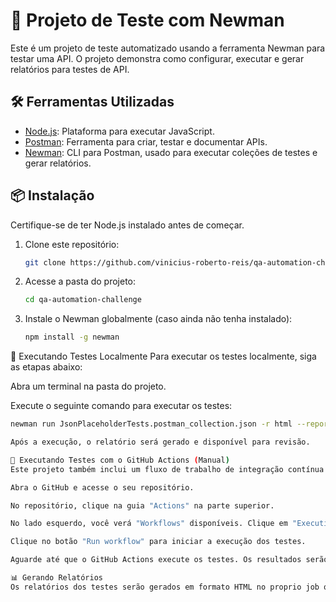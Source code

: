 # 🚀 Projeto de Teste com Newman

Este é um projeto de teste automatizado usando a ferramenta Newman para testar uma API. O projeto demonstra como configurar, executar e gerar relatórios para testes de API.

## 🛠️ Ferramentas Utilizadas

- [Node.js](https://nodejs.org/): Plataforma para executar JavaScript.
- [Postman](https://www.postman.com/): Ferramenta para criar, testar e documentar APIs.
- [Newman](https://learning.postman.com/docs/running-collections/using-newman-cli/integration-with-jenkins/): CLI para Postman, usado para executar coleções de testes e gerar relatórios.

## 📦 Instalação

Certifique-se de ter Node.js instalado antes de começar.

1. Clone este repositório:

   ```bash
   git clone https://github.com/vinicius-roberto-reis/qa-automation-challenge.git

2. Acesse a pasta do projeto:
   ```bash
   cd qa-automation-challenge

3. Instale o Newman globalmente (caso ainda não tenha instalado):
   ```bash
   npm install -g newman

🚀 Executando Testes Localmente
Para executar os testes localmente, siga as etapas abaixo:

Abra um terminal na pasta do projeto.

Execute o seguinte comando para executar os testes:

 ```bash
newman run JsonPlaceholderTests.postman_collection.json -r html --reporter-html-export report.html

Após a execução, o relatório será gerado e disponível para revisão.

🚀 Executando Testes com o GitHub Actions (Manual)
Este projeto também inclui um fluxo de trabalho de integração contínua (CI) usando GitHub Actions. No entanto, este fluxo de trabalho é manual, o que significa que você deve acioná-lo explicitamente quando desejar executar os testes. Siga os passos abaixo:

Abra o GitHub e acesse o seu repositório.

No repositório, clique na guia "Actions" na parte superior.

No lado esquerdo, você verá "Workflows" disponíveis. Clique em "Execution Automation Workflow" para abrir o fluxo de trabalho.

Clique no botão "Run workflow" para iniciar a execução dos testes.

Aguarde até que o GitHub Actions execute os testes. Os resultados serão disponibilizados no final da execução.

📊 Gerando Relatórios
Os relatórios dos testes serão gerados em formato HTML no proprio job que foi executado. Você pode abrir o arquivo HTML em qualquer navegador para visualizar os resultados dos testes.
   
